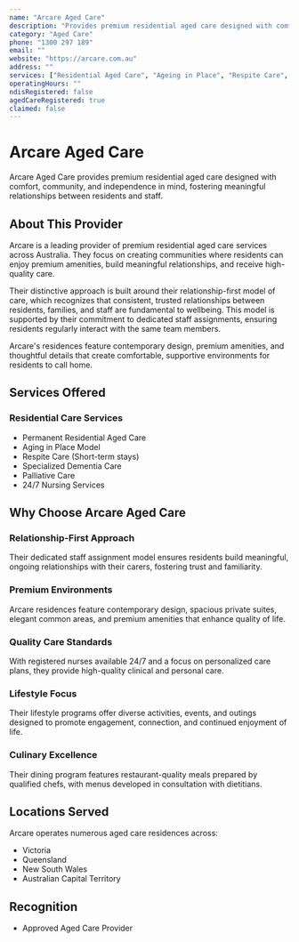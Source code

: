 ```yaml
---
name: "Arcare Aged Care"
description: "Provides premium residential aged care designed with comfort, community, and independence in mind, fostering relationships."
category: "Aged Care"
phone: "1300 297 189"
email: ""
website: "https://arcare.com.au"
address: ""
services: ["Residential Aged Care", "Ageing in Place", "Respite Care", "Palliative Care", "Dementia Care", "Nursing Services"]
operatingHours: ""
ndisRegistered: false
agedCareRegistered: true
claimed: false
---
```


# Arcare Aged Care

Arcare Aged Care provides premium residential aged care designed with comfort, community, and independence in mind, fostering meaningful relationships between residents and staff.

## About This Provider

Arcare is a leading provider of premium residential aged care services across Australia. They focus on creating communities where residents can enjoy premium amenities, build meaningful relationships, and receive high-quality care.

Their distinctive approach is built around their relationship-first model of care, which recognizes that consistent, trusted relationships between residents, families, and staff are fundamental to wellbeing. This model is supported by their commitment to dedicated staff assignments, ensuring residents regularly interact with the same team members.

Arcare's residences feature contemporary design, premium amenities, and thoughtful details that create comfortable, supportive environments for residents to call home.

## Services Offered

### Residential Care Services
- Permanent Residential Aged Care
- Aging in Place Model
- Respite Care (Short-term stays)
- Specialized Dementia Care
- Palliative Care
- 24/7 Nursing Services

## Why Choose Arcare Aged Care

### Relationship-First Approach
Their dedicated staff assignment model ensures residents build meaningful, ongoing relationships with their carers, fostering trust and familiarity.

### Premium Environments
Arcare residences feature contemporary design, spacious private suites, elegant common areas, and premium amenities that enhance quality of life.

### Quality Care Standards
With registered nurses available 24/7 and a focus on personalized care plans, they provide high-quality clinical and personal care.

### Lifestyle Focus
Their lifestyle programs offer diverse activities, events, and outings designed to promote engagement, connection, and continued enjoyment of life.

### Culinary Excellence
Their dining program features restaurant-quality meals prepared by qualified chefs, with menus developed in consultation with dietitians.

## Locations Served

Arcare operates numerous aged care residences across:
- Victoria
- Queensland
- New South Wales
- Australian Capital Territory

## Recognition

- Approved Aged Care Provider 